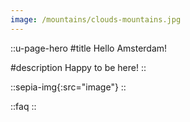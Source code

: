 ```yaml
---
image: /mountains/clouds-mountains.jpg
---
```


::u-page-hero
#title
Hello Amsterdam!

#description
Happy to be here!
::

::sepia-img{:src="image"}
::

::faq
::

